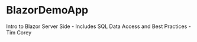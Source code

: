 # BlazorDemoApp
 Intro to Blazor Server Side - Includes SQL Data Access and Best Practices - Tim Corey
